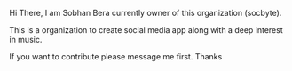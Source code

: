 Hi There,
I am Sobhan Bera currently owner of this organization (socbyte).

This is a organization to create social media app along with a deep interest in music.

If you want to contribute please message me first.
Thanks
